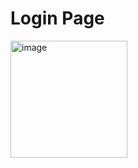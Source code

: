 # Login Page
<img width="187" alt="image" src="https://github.com/shag-limam/flag_rim/assets/84734216/7b819c74-f7a4-4b0b-9255-62d786a6b5c5">
